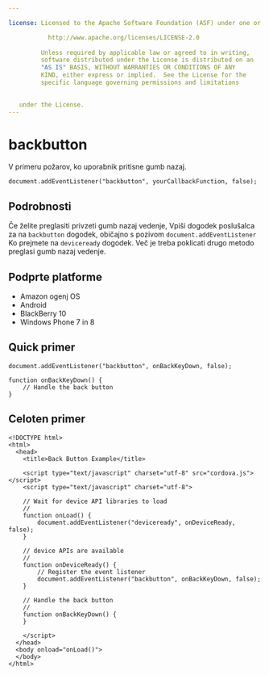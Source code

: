 ```yaml
---

license: Licensed to the Apache Software Foundation (ASF) under one or more contributor license agreements. See the NOTICE file distributed with this work for additional information regarding copyright ownership. The ASF licenses this file to you under the Apache License, Version 2.0 (the "License"); you may not use this file except in compliance with the License. You may obtain a copy of the License at

           http://www.apache.org/licenses/LICENSE-2.0
    
         Unless required by applicable law or agreed to in writing,
         software distributed under the License is distributed on an
         "AS IS" BASIS, WITHOUT WARRANTIES OR CONDITIONS OF ANY
         KIND, either express or implied.  See the License for the
         specific language governing permissions and limitations
    

   under the License.
---
```


# backbutton

V primeru požarov, ko uporabnik pritisne gumb nazaj.

    document.addEventListener("backbutton", yourCallbackFunction, false);
    

## Podrobnosti

Če želite preglasiti privzeti gumb nazaj vedenje, Vpiši dogodek poslušalca za na `backbutton` dogodek, običajno s pozivom `document.addEventListener` Ko prejmete na `deviceready` dogodek. Več je treba poklicati drugo metodo preglasi gumb nazaj vedenje.

## Podprte platforme

*   Amazon ogenj OS
*   Android
*   BlackBerry 10
*   Windows Phone 7 in 8

## Quick primer

    document.addEventListener("backbutton", onBackKeyDown, false);
    
    function onBackKeyDown() {
        // Handle the back button
    }
    

## Celoten primer

    <!DOCTYPE html>
    <html>
      <head>
        <title>Back Button Example</title>
    
        <script type="text/javascript" charset="utf-8" src="cordova.js"></script>
        <script type="text/javascript" charset="utf-8">
    
        // Wait for device API libraries to load
        //
        function onLoad() {
            document.addEventListener("deviceready", onDeviceReady, false);
        }
    
        // device APIs are available
        //
        function onDeviceReady() {
            // Register the event listener
            document.addEventListener("backbutton", onBackKeyDown, false);
        }
    
        // Handle the back button
        //
        function onBackKeyDown() {
        }
    
        </script>
      </head>
      <body onload="onLoad()">
      </body>
    </html>